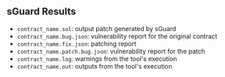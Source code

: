 ## sGuard Results
- `contract_name.sol`: output patch generated by sGuard
- `contract_name.bug.json`: vulnerability report for the original contract
- `contract_name.fix.json`: patching report
- `contract_name.patch.bug.json`: vulnerability report for the patch
- `contract_name.log`: warnings from the tool's execution
- `contract_name.out`: outputs from the tool's execution